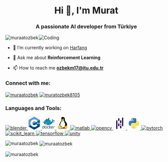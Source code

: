 <h1 align="center">
Hi 👋, I'm Murat</h1>
<h3 align="center">A passionate AI developer from Türkiye</h3>


<img align="right" alt="Coding" width="400" src="https://thumbs.gfycat.com/CalmKeyEidolonhelvum-max-1mb.gif">
<p align="left"> <img src="https://komarev.com/ghpvc/?username=muraatozbek&label=Profile%20views&color=0e75b6&style=flat" alt="muraatozbek" /> </p>

- 🔭 I’m currently working on [Harfang](https://github.com/harfang3d/dogfight-sandbox-hg2)

- 💬 Ask me about **Reinforcement Learning**

- 📫 How to reach me **ozbekm17@itu.edu.tr**

<h3 align="left">Connect with me:</h3>
<p align="left">
<a href="https://instagram.com/muraatozbek" target="blank"><img align="center" src="https://raw.githubusercontent.com/rahuldkjain/github-profile-readme-generator/master/src/images/icons/Social/instagram.svg" alt="muraatozbek" height="30" width="40" /></a>
<a href="https://www.youtube.com/c/muratozbek8105" target="blank"><img align="center" src="https://raw.githubusercontent.com/rahuldkjain/github-profile-readme-generator/master/src/images/icons/Social/youtube.svg" alt="muratozbek8105" height="30" width="40" /></a>
</p>

<h3 align="left">Languages and Tools:</h3>
<p align="left"> <a href="https://www.blender.org/" target="_blank" rel="noreferrer"> <img src="https://download.blender.org/branding/community/blender_community_badge_white.svg" alt="blender" width="40" height="40"/> </a> <a href="https://www.w3schools.com/cpp/" target="_blank" rel="noreferrer"> <img src="https://raw.githubusercontent.com/devicons/devicon/master/icons/cplusplus/cplusplus-original.svg" alt="cplusplus" width="40" height="40"/> </a> <a href="https://www.docker.com/" target="_blank" rel="noreferrer"> <img src="https://raw.githubusercontent.com/devicons/devicon/master/icons/docker/docker-original-wordmark.svg" alt="docker" width="40" height="40"/> </a> <a href="https://www.linux.org/" target="_blank" rel="noreferrer"> <img src="https://raw.githubusercontent.com/devicons/devicon/master/icons/linux/linux-original.svg" alt="linux" width="40" height="40"/> </a> <a href="https://www.mathworks.com/" target="_blank" rel="noreferrer"> <img src="https://upload.wikimedia.org/wikipedia/commons/2/21/Matlab_Logo.png" alt="matlab" width="40" height="40"/> </a> <a href="https://opencv.org/" target="_blank" rel="noreferrer"> <img src="https://www.vectorlogo.zone/logos/opencv/opencv-icon.svg" alt="opencv" width="40" height="40"/> </a> <a href="https://pandas.pydata.org/" target="_blank" rel="noreferrer"> <img src="https://raw.githubusercontent.com/devicons/devicon/2ae2a900d2f041da66e950e4d48052658d850630/icons/pandas/pandas-original.svg" alt="pandas" width="40" height="40"/> </a> <a href="https://www.python.org" target="_blank" rel="noreferrer"> <img src="https://raw.githubusercontent.com/devicons/devicon/master/icons/python/python-original.svg" alt="python" width="40" height="40"/> </a> <a href="https://pytorch.org/" target="_blank" rel="noreferrer"> <img src="https://www.vectorlogo.zone/logos/pytorch/pytorch-icon.svg" alt="pytorch" width="40" height="40"/> </a> <a href="https://scikit-learn.org/" target="_blank" rel="noreferrer"> <img src="https://upload.wikimedia.org/wikipedia/commons/0/05/Scikit_learn_logo_small.svg" alt="scikit_learn" width="40" height="40"/> </a> <a href="https://www.tensorflow.org" target="_blank" rel="noreferrer"> <img src="https://www.vectorlogo.zone/logos/tensorflow/tensorflow-icon.svg" alt="tensorflow" width="40" height="40"/> </a> <a href="https://unity.com/" target="_blank" rel="noreferrer"> <img src="https://www.vectorlogo.zone/logos/unity3d/unity3d-icon.svg" alt="unity" width="40" height="40"/> </a> </p>

<p><img align="left" src="https://github-readme-stats.vercel.app/api/top-langs?username=muraatozbek&show_icons=true&locale=en&layout=compact" alt="muraatozbek" /></p>

<p>&nbsp;<img align="center" src="https://github-readme-stats.vercel.app/api?username=muraatozbek&show_icons=true&locale=en" alt="muraatozbek" /></p>

<p><img align="center" src="https://github-readme-streak-stats.herokuapp.com/?user=muraatozbek&" alt="muraatozbek" /></p>


